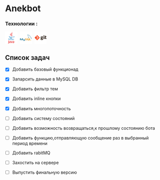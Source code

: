 # Anekbot
###  Технологии :

<div>
  <img src="https://github.com/devicons/devicon/blob/master/icons/java/java-original-wordmark.svg" title="Java" alt="Java" width="40" height="40"/>&nbsp;
  <img src="https://github.com/devicons/devicon/blob/master/icons/mysql/mysql-original-wordmark.svg" title="MySQL"  alt="MySQL" width="40" height="40"/>&nbsp;
  <img src="https://github.com/devicons/devicon/blob/master/icons/git/git-original-wordmark.svg" title="Git" **alt="Git" width="40" height="40"/>
</div>

## Список задач
- [x] Добавить базовый функционад
- [x] Запарсить данные в MySQL DB
- [x] Добавить фильтр тем 
- [x] Добавить inline кнопки
- [x] Добавить многопоточность
- [ ] Добавить систему состояний
- [ ] Добавить возможность возвращаться,к прошлому состоянию бота
- [ ] Добавить функцию,отправляющую сообщение раз в выбранный период времени
- [ ] Добавить rabitMQ
- [ ] Захостить на сервере
- [ ] Выпустить финальную версию


